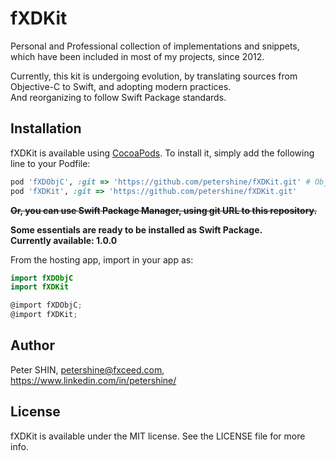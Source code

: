 # fXDKit
Personal and Professional collection of implementations and snippets, which have been included in most of my projects, since 2012.


Currently, this kit is undergoing evolution, by translating sources from Objective-C to Swift, and adopting modern practices.\
And reorganizing to follow Swift Package standards.


## Installation

fXDKit is available using [CocoaPods](http://cocoapods.org). To install
it, simply add the following line to your Podfile:

```ruby
pod 'fXDObjC', :git => 'https://github.com/petershine/fXDKit.git' # Obj-C dependency
pod 'fXDKit', :git => 'https://github.com/petershine/fXDKit.git'
```

~~**Or, you can use Swift Package Manager, using git URL to this repository.**~~

**Some essentials are ready to be installed as Swift Package.\
Currently available: 1.0.0**


From the hosting app, import in your app as:
```swift
import fXDObjC
import fXDKit
```
```objectivec
@import fXDObjC;
@import fXDKit;
```

## Author

Peter SHIN, petershine@fxceed.com, https://www.linkedin.com/in/petershine/

## License

fXDKit is available under the MIT license. See the LICENSE file for more info.
